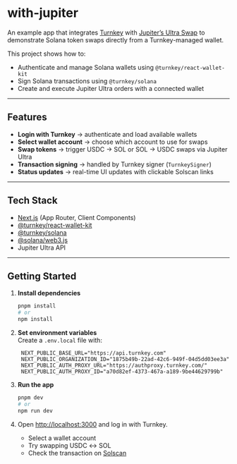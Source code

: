 # with-jupiter

An example app that integrates [Turnkey](https://turnkey.com) with [Jupiter’s Ultra Swap](https://station.jup.ag/docs/apis/ultra-api) to demonstrate Solana token swaps directly from a Turnkey-managed wallet.

This project shows how to:  
- Authenticate and manage Solana wallets using `@turnkey/react-wallet-kit`  
- Sign Solana transactions using `@turnkey/solana`  
- Create and execute Jupiter Ultra orders with a connected wallet  

---

## Features
- **Login with Turnkey** → authenticate and load available wallets  
- **Select wallet account** → choose which account to use for swaps  
- **Swap tokens** → trigger USDC → SOL or SOL → USDC swaps via Jupiter Ultra  
- **Transaction signing** → handled by Turnkey signer (`TurnkeySigner`)  
- **Status updates** → real-time UI updates with clickable Solscan links  

---

## Tech Stack
- [Next.js](https://nextjs.org/) (App Router, Client Components)  
- [@turnkey/react-wallet-kit](https://www.npmjs.com/package/@turnkey/react-wallet-kit)  
- [@turnkey/solana](https://www.npmjs.com/package/@turnkey/solana)  
- [@solana/web3.js](https://solana-labs.github.io/solana-web3.js/)  
- Jupiter Ultra API  

---

## Getting Started

1. **Install dependencies**
   ```bash
   pnpm install
   # or
   npm install
   ```

2. **Set environment variables**  
   Create a `.env.local` file with:  
   ```env
    NEXT_PUBLIC_BASE_URL="https://api.turnkey.com"
    NEXT_PUBLIC_ORGANIZATION_ID="1875b49b-22ad-42c6-949f-04d5dd03ee3a"
    NEXT_PUBLIC_AUTH_PROXY_URL="https://authproxy.turnkey.com/"
    NEXT_PUBLIC_AUTH_PROXY_ID="a70d82ef-4373-467a-a189-9be44629799b"

   ```

3. **Run the app**
   ```bash
   pnpm dev
   # or
   npm run dev
   ```

4. Open [http://localhost:3000](http://localhost:3000) and log in with Turnkey.  
   - Select a wallet account  
   - Try swapping USDC ↔ SOL  
   - Check the transaction on [Solscan](https://solscan.io)  

